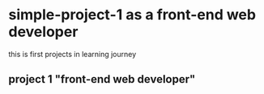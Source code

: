 # simple-project-1 as a front-end web developer
this is first projects in learning  journey 


## project 1 "front-end web developer"
